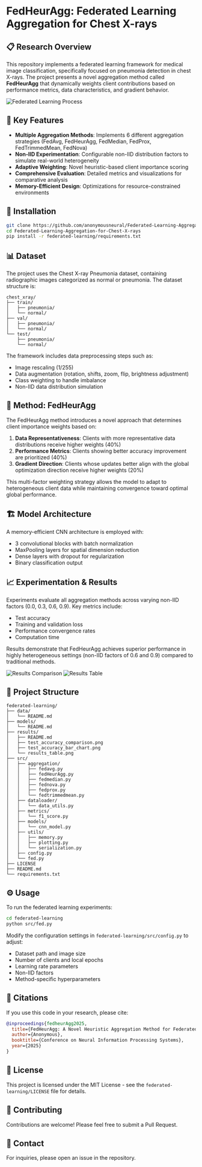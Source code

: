 # FedHeurAgg: Federated Learning Aggregation for Chest X-rays

## 📋 Research Overview
This repository implements a federated learning framework for medical image classification, specifically focused on pneumonia detection in chest X-rays. The project presents a novel aggregation method called **FedHeurAgg** that dynamically weights client contributions based on performance metrics, data characteristics, and gradient behavior.

![Federated Learning Process](federated-learning/results/test_accuracy_comparison.png)

## 🌟 Key Features
- **Multiple Aggregation Methods**: Implements 6 different aggregation strategies (FedAvg, FedHeurAgg, FedMedian, FedProx, FedTrimmedMean, FedNova)
- **Non-IID Experimentation**: Configurable non-IID distribution factors to simulate real-world heterogeneity
- **Adaptive Weighting**: Novel heuristic-based client importance scoring
- **Comprehensive Evaluation**: Detailed metrics and visualizations for comparative analysis
- **Memory-Efficient Design**: Optimizations for resource-constrained environments

## 🔧 Installation

```bash
git clone https://github.com/anonymousneural/Federated-Learning-Aggregation-for-Chest-X-rays.git
cd Federated-Learning-Aggregation-for-Chest-X-rays
pip install -r federated-learning/requirements.txt
```

## 📊 Dataset
The project uses the Chest X-ray Pneumonia dataset, containing radiographic images categorized as normal or pneumonia. The dataset structure is:

```
chest_xray/
├── train/
│   ├── pneumonia/
│   └── normal/
├── val/
│   ├── pneumonia/
│   └── normal/
└── test/
    ├── pneumonia/
    └── normal/
```

The framework includes data preprocessing steps such as:
- Image rescaling (1/255)
- Data augmentation (rotation, shifts, zoom, flip, brightness adjustment)
- Class weighting to handle imbalance
- Non-IID data distribution simulation

## 🧠 Method: FedHeurAgg

The FedHeurAgg method introduces a novel approach that determines client importance weights based on:

1. **Data Representativeness**: Clients with more representative data distributions receive higher weights (40%)
2. **Performance Metrics**: Clients showing better accuracy improvement are prioritized (40%)
3. **Gradient Direction**: Clients whose updates better align with the global optimization direction receive higher weights (20%)

This multi-factor weighting strategy allows the model to adapt to heterogeneous client data while maintaining convergence toward optimal global performance.

## 🏗️ Model Architecture
A memory-efficient CNN architecture is employed with:
- 3 convolutional blocks with batch normalization
- MaxPooling layers for spatial dimension reduction
- Dense layers with dropout for regularization
- Binary classification output

## 📈 Experimentation & Results
Experiments evaluate all aggregation methods across varying non-IID factors (0.0, 0.3, 0.6, 0.9). Key metrics include:
- Test accuracy
- Training and validation loss
- Performance convergence rates
- Computation time

Results demonstrate that FedHeurAgg achieves superior performance in highly heterogeneous settings (non-IID factors of 0.6 and 0.9) compared to traditional methods.

![Results Comparison](federated-learning/results/test_accuracy_bar_chart.png)
![Results Table](federated-learning/results/results_table.png)

## 📁 Project Structure
```
federated-learning/
├── data/
│   └── README.md
├── models/
│   └── README.md
├── results/
│   ├── README.md
│   ├── test_accuracy_comparison.png
│   ├── test_accuracy_bar_chart.png
│   └── results_table.png
├── src/
│   ├── aggregation/
│   │   ├── fedavg.py
│   │   ├── fedHeurAgg.py
│   │   ├── fedmedian.py
│   │   ├── fednova.py
│   │   ├── fedprox.py
│   │   └── fedtrimmedmean.py
│   ├── dataloader/
│   │   └── data_utils.py
│   ├── metrics/
│   │   └── f1_score.py
│   ├── models/
│   │   └── cnn_model.py
│   ├── utils/
│   │   ├── memory.py
│   │   ├── plotting.py
│   │   └── serialization.py
│   ├── config.py
│   └── fed.py
├── LICENSE
├── README.md
└── requirements.txt
```

## ⚙️ Usage
To run the federated learning experiments:

```bash
cd federated-learning
python src/fed.py
```

Modify the configuration settings in `federated-learning/src/config.py` to adjust:
- Dataset path and image size
- Number of clients and local epochs
- Learning rate parameters
- Non-IID factors
- Method-specific hyperparameters

## 🔬 Citations
If you use this code in your research, please cite:

```bibtex
@inproceedings{fedheurAgg2025,
  title={FedHeurAgg: A Novel Heuristic Aggregation Method for Federated Learning on Medical Imaging},
  author={Anonymous},
  booktitle={Conference on Neural Information Processing Systems},
  year={2025}
}
```

## 📄 License
This project is licensed under the MIT License - see the `federated-learning/LICENSE` file for details.

## 🤝 Contributing
Contributions are welcome! Please feel free to submit a Pull Request.

## 📧 Contact
For inquiries, please open an issue in the repository.
